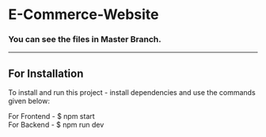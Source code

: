 # E-Commerce-Website
### You can see the files in Master Branch.

---
## For Installation 
To install and run this project - install dependencies and use the commands given below:


For Frontend - $ npm start <br>
For Backend - $ npm run dev 
